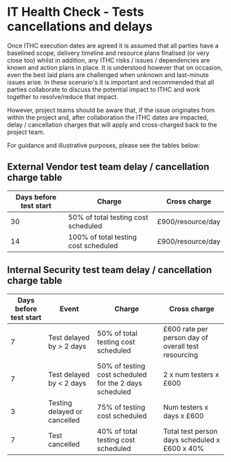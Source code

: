# IT Health Check - Tests cancellations and delays

Once ITHC execution dates are agreed it is assumed that all parties
have a baselined scope, delivery timeline and resource plans finalised
(or very close too)
whilst in addition,
any ITHC risks / issues / dependencies are known and action plans in place.
It is understood however that on occasion, even the best laid plans are challenged when unknown
and last-minute issues arise.
In these scenario's it is important and recommended that all parties collaborate
to discuss the potential impact to ITHC and work together to
resolve/reduce that impact.

However, project teams should be aware that, if the issue originates from within the project
and, after collaboration the ITHC dates are impacted, delay / cancellation charges that will apply
and cross-charged back to the project team.

For guidance and illustrative purposes, please see the tables below:

## External Vendor test team delay / cancellation charge table

| Days before test start | Charge | Cross charge |
| --- | --- | --- |
| 30 | 50% of total testing cost scheduled | £900/resource/day |
| 14 | 100% of total testing cost scheduled | £900/resource/day |

## Internal Security test team delay / cancellation charge table

| Days before test start | Event | Charge | Cross charge |
| --- | --- | --- | --- |
| 7 | Test delayed by > 2 days | 50% of total testing cost scheduled | £600 rate per person day of overall test resourcing |
| 7 | Test delayed by < 2 days | 50% of testing cost scheduled for the 2 days scheduled | 2 x num testers x £600 |
| 3 | Testing delayed or cancelled | 75% of testing cost scheduled | Num testers x days x £600 |
| 7 | Test cancelled | 40% of total testing cost scheduled | Total test person days scheduled x £600 x 40% |


